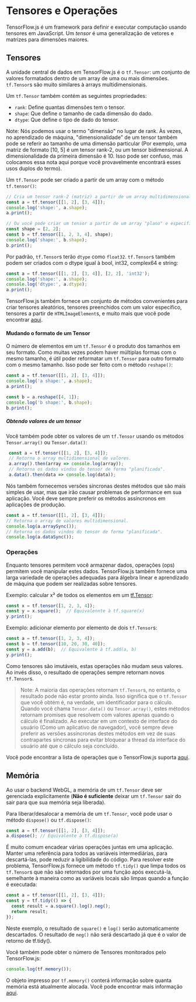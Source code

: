 # Tensores e Operações

TensorFlow.js é um framework para definir e executar computação usando tensores em JavaScript. Um *tensor* é uma generalização de vetores e matrizes para dimensões maiores.

## Tensores

A unidade central de dados em TensorFlow.js é o `tf.Tensor`: um conjunto de valores formatados dentro de um array de uma ou mais dimensões. `tf.Tensor`s são muito similares à arrays multidimensionais.

Um `tf.Tensor` também contém as seguintes propriedades:

*   `rank`: Define quantas dimensões tem o tensor.
*   `shape`: Que define o tamanho de cada dimensão do dado.
*   `dtype`: Que define o tipo de dado do tensor.

Note: Nós podemos usar o termo "dimensão" no lugar de rank. Às vezes, no aprendizado de máquina, "dimensionalidade" de um tensor também pode se referir ao tamanho de uma dimensão particular (Por exemplo, uma matriz de formato [10, 5] é um tensor rank-2, ou um tensor bidimensional. A dimensionalidade da primeira dimensão é 10. Isso pode ser confuso, mas colocamos essa nota aqui porque você provavelmente encontrará esses usos duplos do termo).

Um `tf.Tensor` pode ser criado a partir de um array com o método `tf.tensor()`:


```js
// Cria um tensor rank-2 (matriz) a partir de um array multidimensional.
const a = tf.tensor([[1, 2], [3, 4]]);
console.log('shape:', a.shape);
a.print();

// Ou você pode criar um tensor a partir de um array "plano" e especificar o formato.
const shape = [2, 2];
const b = tf.tensor([1, 2, 3, 4], shape);
console.log('shape:', b.shape);
b.print();
```


Por padrão, `tf.Tensor`s terão `dtype` como `float32`. `tf.Tensor`s também podem ser criados com o dtype igual à bool, int32, complex64 e string:


```js
const a = tf.tensor([[1, 2], [3, 4]], [2, 2], 'int32');
console.log('shape:', a.shape);
console.log('dtype:', a.dtype);
a.print();
```


TensorFlow.js também fornece um conjunto de métodos convenientes para criar tensores aleatórios, tensores preenchidos com um valor específico, tensores a partir de `HTMLImageElement`s, e muito mais que você pode encontrar [aqui](https://js.tensorflow.org/api/latest/#Tensors-Creation).

#### Mudando o formato de um Tensor

O número de elementos em um `tf.Tensor` é o produto dos tamanhos em seu formato. Como muitas vezes podem haver múltiplas formas com o mesmo tamanho, é útil poder reformatar um `tf.Tensor` para outro formato com o mesmo tamanho. Isso pode ser feito com o método `reshape()`:


```js
const a = tf.tensor([[1, 2], [3, 4]]);
console.log('a shape:', a.shape);
a.print();

const b = a.reshape([4, 1]);
console.log('b shape:', b.shape);
b.print();
```


##### Obtendo valores de um tensor

Você também pode obter os valores de um `tf.Tensor` usando os métodos `Tensor.array()` ou `Tensor.data()`:


```js
 const a = tf.tensor([[1, 2], [3, 4]]);
 // Retorna o array multidimensional de valores.
 a.array().then(array => console.log(array));
 // Retorna os dados vindos do tensor de forma "planificada".
 a.data().then(data => console.log(data));
```


Nós também fornecemos versões síncronas destes métodos que são mais simples de usar, mas que irão causar problemas de performance em sua aplicação. Você deve sempre preferir os métodos assíncronos em aplicações de produção.


```js
const a = tf.tensor([[1, 2], [3, 4]]);
// Retorna o array de valores multidimensional.
console.log(a.arraySync());
// Retorna os dados vindos do tensor de forma "planificada".
console.log(a.dataSync());
```



### Operações

Enquanto tensores permitem você armazenar dados, operações (ops) permitem você manipular estes dados. TensorFlow.js também fornece uma larga variedade de operações adequadas para álgebra linear e aprendizado de máquina que podem ser realizadas sobre tensores.

Exemplo: calcular x² de todos os elementos em um [tf.Tensor](link):


```js
const x = tf.tensor([1, 2, 3, 4]);
const y = x.square();  // Equivalennte à tf.square(x)
y.print();
```


Exemplo: adicionar elemento por elemento de dois `tf.Tensor`s:


```js
const a = tf.tensor([1, 2, 3, 4]);
const b = tf.tensor([10, 20, 30, 40]);
const y = a.add(b);  // Equivalente à tf.add(a, b)
y.print();
```


Como tensores são imutáveis, estas operações não mudam seus valores. Ao invés disso, o resultado de operações sempre retornam novos `tf.Tensor`s.

> Note: A maioria das operações retornam `tf.Tensor`s, no entanto, o resultado pode não estar pronto ainda. Isso significa que o `tf.Tensor` que você obtém é, na verdade, um identificador para o cálculo. Quando você chama `Tensor.data()` ou `Tensor.array()`, estes métodos retornam promises que resolvem com valores apenas quando o cálculo é finalizado. Ao executar em um contexto de interface do usuário (Como um aplicativo de navegador), você sempre deve preferir as versões assíncronas destes métodos em vez de suas contrapartes síncronas para evitar bloquear a thread da interface do usuário até que o cálculo seja concluído.

Você pode encontrar a lista de operações que o TensorFlow.js suporta [aqui](https://js.tensorflow.org/api/latest/#Operations).


## Memória

Ao usar o backend WebGL, a memória de um `tf.Tensor` deve ser gerenciada explicitamente (**Não é suficiente** deixar um `tf.Tensor` sair do sair para que sua memória seja liberada).

Para liberar/desalocar a memória de um `tf.Tensor`, você pode usar o método `dispose()` ou `tf.dispose()`:


```js
const a = tf.tensor([[1, 2], [3, 4]]);
a.dispose(); // Equivalente à tf.dispose(a)
```


É muito comum encadear várias operações juntas em uma aplicação. Manter uma referência para todos as variáveis intermediárias, para descartá-las, pode reduzir a ligibilidade do código. Para resolver este problema, TensorFlow.js fornece um método `tf.tidy()` que limpa todos os `tf.Tensor`s que não são retornados por uma função após executá-la, semelhante à maneira como as variáveis locais são limpas quando a função é executada:


```js
const a = tf.tensor([[1, 2], [3, 4]]);
const y = tf.tidy(() => {
  const result = a.square().log().neg();
  return result;
});
```


Neste exemplo, o resultado de `square()` e `log()` serão automaticamente descartados. O resultado de `neg()` não será descartado já que é o valor de retorno de tf.tidy().

Você também pode obter o número de Tensores monitorados pelo TensorFlow.js:


```js
console.log(tf.memory());
```


O objeto impresso por `tf.memory()` conterá informação sobre quanta memória está atualmente alocada. Você pode encontrar mais informação [aqui](https://js.tensorflow.org/api/latest/#memory).